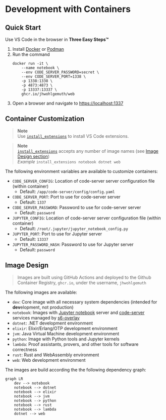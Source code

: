 Development with Containers
===========================

Quick Start
-----------

Use VS Code in the browser in **Three Easy Steps™**

1. Install [Docker](https://docs.docker.com/get-docker/) or [Podman](https://podman.io/)
2. Run the command
    ```shell
    docker run -it \
        --name notebook \
        --env CODE_SERVER_PASSWORD=secret \
        --env CODE_SERVER_PORT=1338 \
        -p 1338:1338 \
        -p 4873:4873 \
        -p 13337:13337 \
        ghcr.io/jhwohlgemuth/web
    ```
3. Open a browser and navigate to [https://localhost:1337](https://localhost:1337)

Container Customization
-----------------------
> **Note**</br>
> Use [`install_extensions`](./code-server/install_extensions) to install VS Code extensions.

> **Note**</br>
> [`install_extensions`](./code-server/install_extensions) accepts any number of image names (see [Image Design section](#image-design))</br>
> *Example* `install_extensions notebook dotnet web`

The following environment variables are available to customize containers:
- `CODE_SERVER_CONFIG`: Location of code-server server configuration file (within container)
  - Default: `/app/code-server/config/config.yaml`
- `CODE_SERVER_PORT`: Port to use for code-server server
  - Default: `1337`
- `CODE_SERVER_PASSWORD`: Password to use for code-server server
  - Default: `password`
- `JUPYTER_CONFIG`: Location of code-server server configuration file (within container)
  - Default: `/root/.jupyter/jupyter_notebook_config.py`
- `JUPYTER_PORT`: Port to use for Jupyter server
  - Default: `13337`
- `JUPYTER_PASSWORD_HASH`: Password to use for Jupyter server
  - Default: `password`


Image Design
------------
> Images are built using GitHub Actions and deployed to the Github Container Registry, `ghcr.io`, under the username, `jhwohlgemuth`

The following images are available:
- `dev`: Core image with all necessary system dependencies (intended for **dev**elopment, not production)
- `notebook`: Images with [Jupyter notebook](https://github.com/jupyter/notebook) server and [code-server](https://github.com/coder/code-server) services managed by [s6-overlay](https://github.com/just-containers/s6-overlay)
- `dotnet`: .NET development environment
- `elixir`: Elixir/Erlang/OTP development environment
- `jvm`: Java Virtual Machine development environment
- `python`: Image with Python tools and Jupyter kernels
- `lambda`: Proof assistants, provers, and other tools for software correctness
- `rust`: Rust and WebAssembly environment
- `web`: Web development environment

The images are build according the the following dependency graph:
```mermaid
graph LR
    dev --> notebook
    notebook --> dotnet
    notebook --> elixir
    notebook --> jvm
    notebook --> python
    notebook --> rust
    notebook --> lambda
    dotnet --> web
```
